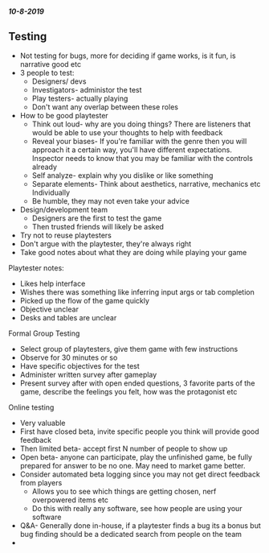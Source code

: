 #### _10-8-2019_

## Testing
* Not testing for bugs, more for deciding if game works, is it fun, is narrative good etc
* 3 people to test:
    * Designers/ devs 
    * Investigators- administor the test
    * Play testers- actually playing 
    * Don't want any overlap between these roles
* How to be good playtester
    * Think out loud- why are you doing things? There are listeners that would be able to use your thoughts to help with feedback
    * Reveal your biases- If you're familiar with the genre then you will approach it a certain way, you'll have different expectations. Inspector needs to know that you may be familiar with the controls already
    * Self analyze- explain why you dislike or like something
    * Separate elements- Think about aesthetics, narrative, mechanics etc Individually
    * Be humble, they may not even take your advice
* Design/development team
    * Designers are the first to test the game
    * Then trusted friends will likely be asked
* Try not to reuse playtesters
* Don't argue with the playtester, they're always right 
* Take good notes about what they are doing while playing your game

Playtester notes:

* Likes help interface
* Wishes there was something like inferring input args or tab completion
* Picked up the flow of the game quickly
* Objective unclear
* Desks and tables are unclear

Formal Group Testing
* Select group of playtesters, give them game with few instructions
* Observe for 30 minutes or so
* Have specific objectives for the test
* Administer written survey after gameplay
* Present survey after with open ended questions, 3 favorite parts of the game, describe the feelings you felt, how was the protagonist etc

Online testing
* Very valuable
* First have closed beta, invite specific people you think will provide good feedback
* Then limited beta- accept first N number of people to show up
* Open beta- anyone can participate, play the unfinished game, be fully prepared for answer to be no one. May need to market game better. 
* Consider automated beta logging since you may not get direct feedback from players
    * Allows you to see which things are getting chosen, nerf overpowered items etc
    * Do this with really any software, see how people are using your software
* Q&A- Generally done in-house, if a playtester finds a bug its a bonus but bug finding should be a dedicated search from people on the team
* 